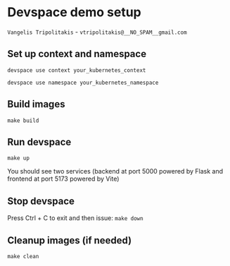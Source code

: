 # Devspace demo setup
`Vangelis Tripolitakis` - `vtripolitakis@__NO_SPAM__gmail.com`

## Set up context and namespace
`devspace use context your_kubernetes_context`

`devspace use namespace your_kubernetes_namespace`

## Build images
`make build`

## Run devspace
`make up`

You should see two services (backend at port 5000 powered by Flask and frontend at port 5173 powered by Vite)

## Stop devspace
Press Ctrl + C to exit and then issue: `make down`

## Cleanup images (if needed)
`make clean`